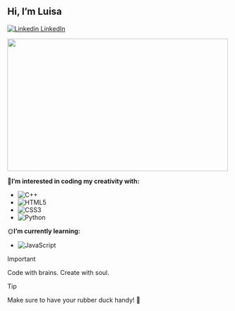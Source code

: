 ## Hi, I’m Luisa
[![Linkedin](https://i.sstatic.net/gVE0j.png) LinkedIn](https://www.linkedin.com/in/luisa-martinez-0a495b25a/)


<img src="https://github.com/luisaM735/luisaM735/assets/135564937/69e359d6-9b87-49ff-845c-aa01777cb279" width="500" height="300">


 🌱**I’m interested in coding my creativity with:**
  - ![C++](https://img.shields.io/badge/c++-%2300599C.svg?style=for-the-badge&logo=c%2B%2B&logoColor=white)
  - ![HTML5](https://img.shields.io/badge/html5-%23E34F26.svg?style=for-the-badge&logo=html5&logoColor=white)
  - ![CSS3](https://img.shields.io/badge/css3-%231572B6.svg?style=for-the-badge&logo=css3&logoColor=white)
  - ![Python](https://img.shields.io/badge/python-3670A0?style=for-the-badge&logo=python&logoColor=ffdd54) 

🌞**I’m currently learning:**
- ![JavaScript](https://img.shields.io/badge/javascript-%23323330.svg?style=for-the-badge&logo=javascript&logoColor=%23F7DF1E)


  
>[!IMPORTANT]
> Code with brains. Create with soul.

>[!TIP]
> Make sure to have your rubber duck handy! 🐥

<!---
luisaM735/luisaM735 is a ✨ special ✨ repository because its `README.md` (this file) appears on your GitHub profile.
You can click the Preview link to take a look at your changes.
--->
